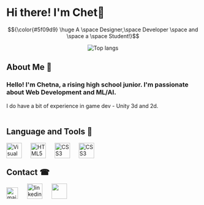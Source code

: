 # Hi there! I'm Chet👋

$${\color{#5f09d9} \huge A \space Designer,\space Developer \space and \space a \space Student!}$$

<div align="center">
<img alt="Top langs" src="https://github-readme-stats.vercel.app/api/top-langs/?username=chet-ag09&layout=compact&&langs_count=8&theme=radical"/>
</div>

## About Me 🤌
###  Hello! I'm Chetna, a rising high school junior. I'm passionate about Web Development and ML/AI.
I do have a bit of experience in game dev - Unity 3d and 2d.
<br>
<br>

## Language and Tools 💪

<img align="left" alt="Visual Studio Code" width="40px" src="https://cdn.jsdelivr.net/gh/devicons/devicon/icons/vscode/vscode-original.svg" style="padding-right:20px;" />
<img align="left" alt="HTML5" width="40px" src="https://cdn.jsdelivr.net/gh/devicons/devicon/icons/html5/html5-original.svg" style="padding-right:20px;" />
<img align="left" alt="CSS3" width="40px" src="https://cdn.jsdelivr.net/gh/devicons/devicon/icons/css3/css3-original.svg" style="padding-right:20px;" />
<img align="left" alt="CSS3" width="40px" src="https://cdn.jsdelivr.net/gh/devicons/devicon/icons/python/python-original.svg" style="padding-right:20px;" />
<br><br>


## Contact ☎
<head>
<a align="left" href="mailto:ag.chet.09@gmail.com" target="_blank"><img src="https://upload.wikimedia.org/wikipedia/commons/thumb/7/7e/Gmail_icon_%282020%29.svg/800px-Gmail_icon_%282020%29.svg.png" alt="mail" height="30" style="padding-right: 20px;"></a>
<a align="left" href="https://www.linkedin.com/in/chet-a-g-b2b81a2b7/" target="_blank"><img src="https://encrypted-tbn0.gstatic.com/images?q=tbn:ANd9GcS2Wb7G67EcR44qT3KQLlLzI1Fna_L2lPXfTI1sx8_z2w&s" alt="linkedin" height="40" style="padding-right: 20px;"></a>
<a align="left" href="https://chet-ag09.github.io/" target="_blank"><img src="https://i.pinimg.com/originals/1e/1c/34/1e1c34d68d181f2eaf34a83b950cdda8.png" alt="" height="40" style="padding-right: 20px;"></a>

</head>
